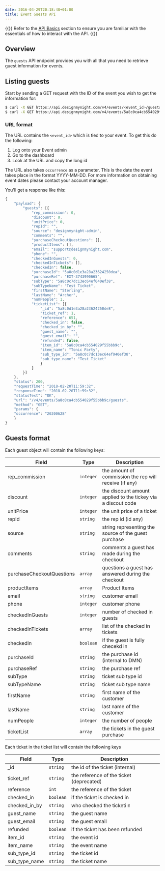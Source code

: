 ```yaml
---
date: 2016-04-29T20:18:48+01:00
title: Event Guests API
---
```


{{<note title="Before you begin">}}
Refer to the [API Basics](/api/api-basics) section to ensure you are familiar with the essentials of how to interact with the API.
{{</note>}}

## Overview

The `guests` API endpoint provides you with all that you need to retrieve guest information for events.

## Listing guests

Start by sending a GET request with the ID of the event you wish to get the information for:

```bash
$ curl -X GET https://api.designmynight.com/v4/events/<event_id>/guests?occurrence=<date>
$ curl -X GET https://api.designmynight.com/v4/events/5a8c0ca4cb554029f55bbb9c/guests?occurrence=2020-06-28
```

### URL format
The URL contains the `<event_id>` which is tied to your event.  To get this do the following:

1. Log onto your Event admin
2. Go to the dashboard
3. Look at the URL and copy the long id

The URL also takes `occurrence` as a parameter.  This is the date the event takes place in the format YYYY-MM-DD.  For more information on obtaining event dates please contact your account manager.



You'll get a response like this:

```javascript
{
    "payload": {
        "guests": [{
            "rep_commission": 0,
            "discount": 0,
            "unitPrice": 0,
            "repId": "",
            "source": "designmynight-admin",
            "comments": "",
            "purchaseCheckoutQuestions": [],
            "productItems": [],
            "email": "support@designmynight.com",
            "phone": "",
            "checkedInGuests": 0,
            "checkedInTickets": [],
            "checkedIn": false,
            "purchaseId": "5a8c0d1e3a28a23624250dea",
            "purchaseRef": "EXT-3743990665",
            "subType": "5a8c0c7dc13ec64ef040ef38",
            "subTypeName": "Test Ticket",
            "firstName": "Sterling",
            "lastName": "Archer",
            "numPeople": 1,
            "ticketList": [{
                "_id": "5a8c0d1e3a28a23624250de8",
                "ticket_ref": 1,
                "reference": 651,
                "checked_in": false,
                "checked_in_by": "",
                "guest_name": "",
                "guest_email": "",
                "refunded": false,
                "item_id": "5a8c0ca4cb554029f55bbb9c",
                "item_name": "Tonic Party",
                "sub_type_id": "5a8c0c7dc13ec64ef040ef38",
                "sub_type_name": "Test Ticket"
                }
            ]
        }]
    },
    "status": 200,
    "requestTime": "2018-02-20T11:59:32",
    "responseTime": "2018-02-20T11:59:32",
    "statusText": "OK",
    "url": "/v4/events/5a8c0ca4cb554029f55bbb9c/guests",
    "method": "GET",
    "params": {
    "occurrence": "20200628"
    }
}
```

## Guests format

Each guest object will contain the following keys:

Field | Type | Description
--- | --- | ---
rep_commission | `integer` | the amount of commission the rep will receive (if any)
discount | `integer` | the discount amount applied to the tickey via a discout code
unitPrice | `integer` | the unit price of a ticket
repId | `string` | the rep id (id any)
source | `string` | string representing the source of the guest purchase
comments | `string` | comments a guest has made during the checkout
purchaseCheckoutQuestions | `array` | questions a guest has answered during the checkout
productItems | `array` | Product Items
email | `string` | customer email
phone | `integer` | customer phone
checkedInGuests | `integer` | number of checked in guests
checkedInTickets | `array` | list of the checked in tickets
checkedIn | `boolean` | if the guest is fully checekd in
purchaseId | `string` | the purchase id (internal to DMN)
purchaseRef | `string` | the purchase ref
subType | `string` |  ticket sub type id
subTypeName | `string` | ticket sub type name
firstName | `string` | first name of the customer
lastName | `string` | last name of the customer
numPeople | `integer` | the number of people
ticketList | `array` | the tickets in the guest purchase

Each ticket in the ticket list will contain the following keys

Field | Type | Description
--- | --- | ---
_id | `string` | the id of the ticket (internal)
ticket_ref | `string` | the reference of the ticket (deprecated)
reference | `int` | the reference of the ticket
checked_in | `boolean` | if the ticket is checked in
checked_in_by | `string` | who checked the ticketi n
guest_name | `string` | the guest name
guest_email | `string` | the guest email
refunded | `boolean` | if the ticket has been refunded
item_id | `string` | the event id
item_name | `string` | the event name
sub_type_id | `string` | the ticket id
sub_type_name | `string` | the ticket name
